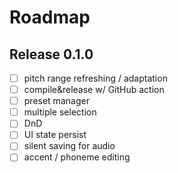 # Roadmap

## Release 0.1.0

- [ ] pitch range refreshing / adaptation
- [ ] compile&release w/ GitHub action
- [ ] preset manager
- [ ] multiple selection
- [ ] DnD
- [ ] UI state persist
- [ ] silent saving for audio
- [ ] accent / phoneme editing